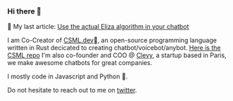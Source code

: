 ### Hi there 👋

📌 My last article: [Use the actual Eliza algorithm in your chatbot](https://blog.csml.dev/use-the-actual-eliza-algorithm-in-your-chatbot/)

I am Co-Creator of [CSML.dev](https://www.csml.dev)🦜, an open-source programming language written in Rust decicated to creating chatbot/voicebot/anybot.
[Here is the CSML repo](https://github.com/CSML-by-Clevy/csml-engine)
I'm also co-founder and COO @ [Clevy](https://www.clevy.io), a startup based in Paris, we make awesome chatbots for great companies.

I mostly code in Javascript and Python 🐍.

Do not hesitate to reach out to me on [twitter](https://twitter.com/bastienbotella).
